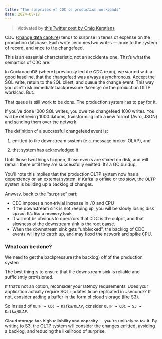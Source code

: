 ```yaml
---
title: "The surprises of CDC on production workloads"
date: 2024-08-17
---
```


> Motivated by [this Twitter post by Craig Kerstiens](https://x.com/craigkerstiens/status/1824114371737616794)

CDC ([change data capture](https://en.wikipedia.org/wiki/Change_data_capture)) tends to surprise in terms of expense on the production database. Each write becomes two writes — once to the system of record, and once to the changefeed.

This is an essential characteristic, not an accidental one. That’s what the semantics of CDC are.

In CockroachDB (where I previously led the CDC team), we started with a good baseline, that the changefeed was always asynchronous. Accept the SQL write, return to the SQL client, and queue the change event. This way you don’t risk immediate backpressure (latency) on the production OLTP workload. But...

That queue is still work to be done. The production system has to pay for it.

If you’ve done 1000 SQL writes, you owe the changefeed 1000 writes. You will be retrieving 1000 datums, transforming into a new format (Avro, JSON) and sending them over the network.

The definition of a successful changefeed event is:

1) emitted to the downstream system (e.g. message broker, OLAP), and

2) that system has acknowledged it

Until those two things happen, those events are stored on disk, and will remain there until they are successfully emitted. It’s a GC buildup.

You'll note this implies that the production OLTP system now has a dependency on an external system. If Kafka is offline or too slow, the OLTP system is building up a backlog of changes.

Anyway, back to the “surprise” part:

- CDC imposes a non-trivial increase in I/O and CPU
- If the downstream sink is not keeping up, you will be slowly losing disk space. It’s like a memory leak.
- It will not be obvious to operators that CDC is the culprit, and that slowness of the downstream sink is the root cause.
- When the downstream sink gets “unblocked”, the backlog of CDC events will try to catch up, and may flood the network and spike CPU.

### What can be done?

We need to get the backpressure (the backlog) off of the production system.

The best thing is to ensure that the downstream sink is reliable and sufficiently provisioned.

If that's not an option, reconsider your latency requirements. Does your application actually require SQL updates to be replicated in ~seconds? If not, consider adding a buffer in the form of cloud storage (like S3).

So instead of `OLTP → CDC → Kafka/OLAP`, consider `OLTP → CDC → S3 → Kafka/OLAP`.

Cloud storage has high reliability and capacity -- you're unlikely to tax it. By writing to S3, the OLTP system will consider the changes emitted, avoiding a backlog, and reducing the likelihood of surprise.
